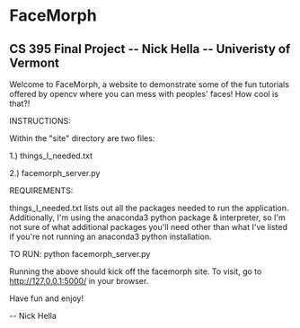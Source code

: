 # FaceMorph 
CS 395 Final Project 
-- Nick Hella
-- Univeristy of Vermont
-- 
Welcome to FaceMorph, a website to demonstrate some of the fun tutorials offered by opencv where you can mess with peoples' faces! How cool is that?! 

INSTRUCTIONS:

Within the "site" directory are two files:

1.) things_I_needed.txt

2.) facemorph_server.py

REQUIREMENTS: 

things_I_needed.txt lists out all the packages needed to run the application. Additionally, I'm using the anaconda3 python package & interpreter, so I'm not sure of what additional packages you'll need other than what I've listed if you're not running an anaconda3 python installation.

TO RUN:
python facemorph_server.py

Running the above should kick off the facemorph site. To visit, go to http://127.0.0.1:5000/ in your browser.


Have fun and enjoy!

-- Nick Hella
